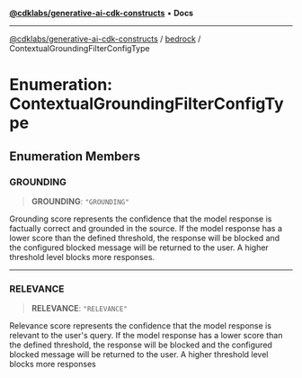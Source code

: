 [**@cdklabs/generative-ai-cdk-constructs**](../../../README.md) • **Docs**

***

[@cdklabs/generative-ai-cdk-constructs](../../../README.md) / [bedrock](../README.md) / ContextualGroundingFilterConfigType

# Enumeration: ContextualGroundingFilterConfigType

## Enumeration Members

### GROUNDING

> **GROUNDING**: `"GROUNDING"`

Grounding score represents the confidence that the model response is factually correct and grounded in the source.
If the model response has a lower score than the defined threshold, the response will be blocked and the configured
blocked message will be returned to the user. A higher threshold level blocks more responses.

***

### RELEVANCE

> **RELEVANCE**: `"RELEVANCE"`

Relevance score represents the confidence that the model response is relevant to the user's query.
If the model response has a lower score than the defined threshold, the response will be blocked and
the configured blocked message will be returned to the user. A higher threshold level blocks more responses

